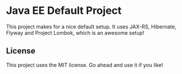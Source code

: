 # Java EE Default Project

This project makes for a nice default setup. It uses JAX-RS, Hibernate, Flyway and Project Lombok, which is an awesome setup!

## License
This project uses the MIT license. Go ahead and use it if you like!

